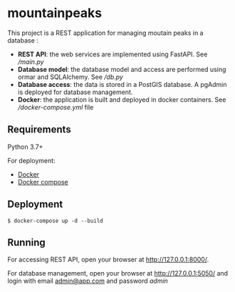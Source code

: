 # mountainpeaks

This project is a REST application for managing moutain peaks in a database :
* **REST API**: the web services are implemented using FastAPI. See _/main.py_
* **Database model**: the database model and access are performed using ormar and SQLAlchemy. See _/db.py_
* **Database access**: the data is stored in a PostGIS database. A pgAdmin is deployed for database management.
*  **Docker**: the application is built and deployed in docker containers. See _/docker-compose.yml_ file

## Requirements

Python 3.7+

For deployment:
* <a href="https://docs.docker.com/get-docker/" class="external-link" target="_blank">Docker</a>
* <a href="https://docs.docker.com/compose/" class="external-link" target="_blank">Docker compose</a>

## Deployment

<div class="termy">

```console
$ docker-compose up -d --build
```

</div>


## Running

For accessing REST API, open your browser at <a href="http://127.0.0.1:8000/" class="external-link" target="_blank">http://127.0.0.1:8000/</a>.

For database management, open your browser at <a href="http://127.0.0.1:5050/" class="external-link" target="_blank">http://127.0.0.1:5050/</a> and login with email admin@app.com and password _admin_

